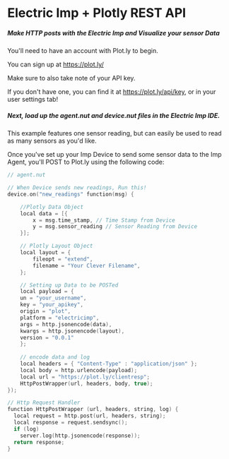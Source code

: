 Electric Imp + Plotly REST API
================

##### Make HTTP posts with the Electric Imp and Visualize your sensor Data

You'll need to have an account with Plot.ly to begin. 

You can sign up at https://plot.ly/

Make sure to also take note of your API key.

If you don't have one, you can find it at https://plot.ly/api/key, or in your user settings tab!



##### Next, load up the agent.nut and device.nut files in the Electric Imp IDE.

This example features one sensor reading, but can easily be used to read as many sensors as you'd like. 
  
  
Once you've set up your Imp Device to send some sensor data to the Imp Agent, you'll POST to Plot.ly using the following code:  
```c
// agent.nut

// When Device sends new readings, Run this!
device.on("new_readings" function(msg) {

    //Plotly Data Object
    local data = [{
        x = msg.time_stamp, // Time Stamp from Device
        y = msg.sensor_reading // Sensor Reading from Device
    }];

    // Plotly Layout Object
    local layout = {
        fileopt = "extend",
        filename = "Your Clever Filename",
    };

    // Setting up Data to be POSTed
    local payload = {
    un = "your_username",
    key = "your_apikey",
    origin = "plot",
    platform = "electricimp",
    args = http.jsonencode(data),
    kwargs = http.jsonencode(layout),
    version = "0.0.1"
    };
    
    // encode data and log
    local headers = { "Content-Type" : "application/json" };
    local body = http.urlencode(payload);
    local url = "https://plot.ly/clientresp";
    HttpPostWrapper(url, headers, body, true);
});

// Http Request Handler
function HttpPostWrapper (url, headers, string, log) {
  local request = http.post(url, headers, string);
  local response = request.sendsync();
  if (log)
    server.log(http.jsonencode(response));
  return response;
}
```
